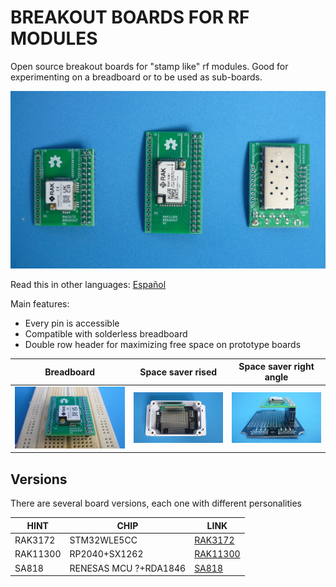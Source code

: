 # BREAKOUT BOARDS FOR RF MODULES

Open source breakout boards for "stamp like" rf modules. Good for experimenting on a breadboard or to be used as sub-boards.

![BREAKBOARDS](/assets/img/breakoutboards.jpg)

Read this in other languages: [Español](/assets/markdown/README.es.md)

Main features:

* Every pin is accessible
* Compatible with solderless breadboard
* Double row header for maximizing free space on prototype boards



Breadboard                              | Space saver rised                          | Space saver right angle     
----------------------------------------|--------------------------------------------|-----------------------------------------
![](/rak3172/assets/img/breadboard.jpg) | ![](/sa818/assets/img/rightangleupper.jpg) | ![](/rak11300/assets/img/doublerowrised.jpg)


## Versions

There are several board versions, each one with different personalities


| HINT     | CHIP                  | LINK                                     
|----------|-----------------------|--------------------------------------
| RAK3172  | STM32WLE5CC           | [RAK3172](/rak3172)  
| RAK11300 | RP2040+SX1262         | [RAK11300](/rak11300)  
| SA818    | RENESAS MCU ?+RDA1846 | [SA818](/sa818)
